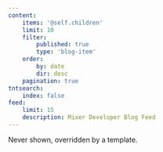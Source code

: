 ```yaml
---
content:
    items: '@self.children'
    limit: 10
    filter:
        published: true
        type: 'blog-item'
    order:
        by: date
        dir: desc
    pagination: true
tntsearch:
    index: false
feed:
    limit: 15
    description: Mixer Developer Blog Feed
---
```


Never shown, overridden by a template.
